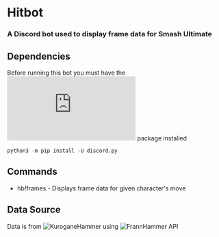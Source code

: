 # Hitbot

### A Discord bot used to display frame data for Smash Ultimate

## Dependencies

Before running this bot you must have the
![discord.py](https://github.com/Rapptz/discord.py) package installed

`python3 -m pip install -U discord.py`

## Commands

* hb!frames - Displays frame data for given character's move

## Data Source

Data is from ![KuroganeHammer](kuroganehammer.com/Ultimate) using
![FrannHammer](https://github.com/Frannsoft/FrannHammer) API

